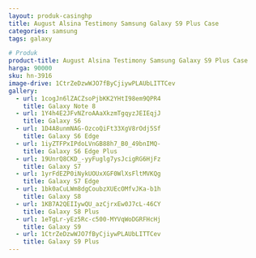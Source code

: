 ```yaml
---
layout: produk-casinghp
title: August Alsina Testimony Samsung Galaxy S9 Plus Case
categories: samsung
tags: galaxy

# Produk
product-title: August Alsina Testimony Samsung Galaxy S9 Plus Case
harga: 90000
sku: hn-3916
image-drive: 1CtrZeDzwWJO7fByCjiywPLAUbLITTCev
gallery:
  - url: 1cogJn6lZACZsoPjbKK2YHtI98em9QPR4
    title: Galaxy Note 8
  - url: 1Y4h4E2JFvNZroAAaXkzmTgqyzJEIEqjJ
    title: Galaxy S6
  - url: 1D4A8unmNAG-OzcoQiFt33XgV8rOdj5Sf
    title: Galaxy S6 Edge
  - url: 1iyZTFPxIPdoLVnGB88h7_B0_49bnIMQ-
    title: Galaxy S6 Edge Plus
  - url: 19UnrQ8CKD_-yyFuglg7ysJcigRG6HjFz
    title: Galaxy S7
  - url: 1yrFdEZP0iNykUOUxXGF0WlXsFltMVKQg
    title: Galaxy S7 Edge
  - url: 1bk0aCuLWm8dgCoubzXUEcOMfvJKa-b1h
    title: Galaxy S8
  - url: 1KB7A2QEIIywQU_azCjrxEw0J7cL-46CY
    title: Galaxy S8 Plus
  - url: 1eTgLr-yEz5Rc-c500-MYVqWoDGRFHcHj
    title: Galaxy S9
  - url: 1CtrZeDzwWJO7fByCjiywPLAUbLITTCev
    title: Galaxy S9 Plus
---
```

